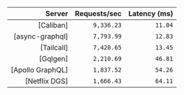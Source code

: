<!-- PERFORMANCE_RESULTS_START -->

| Server | Requests/sec | Latency (ms) |
|--------:|--------------:|--------------:|
| [Caliban] | `9,336.23` | `11.04` |
| [async-graphql] | `7,793.99` | `12.83` |
| [Tailcall] | `7,420.65` | `13.45` |
| [Gqlgen] | `2,210.69` | `46.81` |
| [Apollo GraphQL] | `1,837.52` | `54.26` |
| [Netflix DGS] | `1,666.43` | `64.11` |

<!-- PERFORMANCE_RESULTS_END -->
